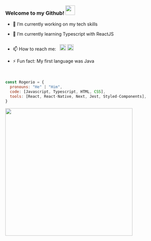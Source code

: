 ### Welcome to my Github! <img src="https://raw.githubusercontent.com/iampavangandhi/iampavangandhi/master/gifs/Hi.gif" width="30px">

- 🔭 I’m currently working on my tech skills
- 🌱 I’m currently learning Typescript with ReactJS
- 📫 How to reach me: &nbsp;
 <a href="https://www.linkedin.com/in/rogerio-botelho"><img style="margin-top: 10px;" src="https://cdn-icons-png.flaticon.com/512/124/124011.png" width="20"></img></a> 
<a href=mailto:rogeriovinicios3001@gmail.com><img src="https://cdn-icons-png.flaticon.com/512/281/281769.png" width="20"></img></a> 

- ⚡ Fun fact: My first language was Java

</br>

```javascript
const Rogerio = {
  pronouns: "He" | "Him",
  code: [Javascript, Typescript, HTML, CSS],
  tools: [React, React-Native, Next, Jest, Styled-Components],
}
```

<img width="400px" align="left" src="https://github-readme-stats.vercel.app/api/top-langs/?username=rogerio3001&hide=html&layout=compact&theme=buefy" />

<!--
  architecture: ["microservices", "Clean Architecture"],
  course: "I am doing the ReactJS, Hooks, Recoil, TDD, Clean Architecture, SOLID (with Rodrigo Manguinho) course focused on React and Typescript"
**Rogerio3001/Rogerio3001** is a ✨ _special_ ✨ repository because its `README.md` (this file) appears on your GitHub profile.
-->
